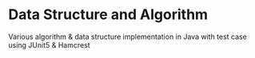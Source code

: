 # Data Structure and Algorithm
Various algorithm &amp; data structure implementation in Java with test case using JUnit5 & Hamcrest
